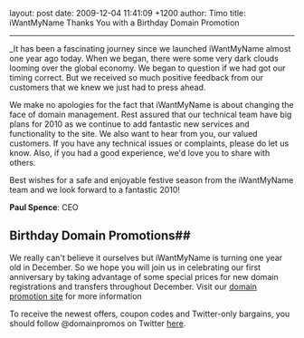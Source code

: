 layout: post
date: 2009-12-04 11:41:09 +1200
author: Timo
title: iWantMyName Thanks You with a Birthday Domain Promotion


----

_It has been a fascinating journey since we launched iWantMyName almost one year ago today. When we began, there were some very dark clouds looming over the global economy. We began to question if we had got our timing correct. But we received so much positive feedback from our customers that we knew we just had to press ahead.

We make no apologies for the fact that iWantMyName is about changing the face of domain management. Rest assured that our technical team have big plans for 2010 as we continue to add fantastic new services and functionality to the site. We also want to hear from you, our valued customers. If you have any technical issues or complaints, please do let us know. Also, if you had a good experience, we'd love you to share with others.

Best wishes for a safe and enjoyable festive season from the iWantMyName team and we look forward to a fantastic 2010!

**Paul Spence**:
CEO

## Birthday Domain Promotions##
We really can't believe it ourselves but iWantMyName is turning one year old in December. So we hope you will join us in celebrating our first anniversary by taking advantage of some special prices for new domain registrations and transfers throughout December. Visit our [domain promotion site](https://iwantmyname.com/domain-promo) for more information

To receive the newest offers, coupon codes and Twitter-only bargains, you should follow @domainpromos on Twitter [here](https://twitter.com/domainpromos).
